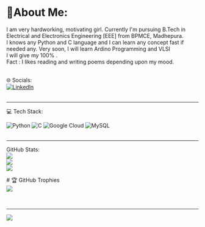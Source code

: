 # 💫About Me:
 I am very hardworking, motivating girl. Currently I'm pursuing B.Tech in Electrical and Electronics Engineering [EEE] from BPMCE, Madhepura. <br>I knows  any Python and C language and I can learn any concept fast if needed any. Very soon, I will learn Ardino Programming and VLSI <br>I will give my 100% .<br>Fact : I likes reading and writing poems depending upon my mood.<br><br>
 
 🌐 Socials:<br>
 [![Linkedln](https://img.shields.io/badge/linkedln-%23E4405F.svg?logo=linkeln&logoColor=white)](https://www.linkedin.com/in/nishant-raj-51634619b/)<br>
 <br><hr>
 💻 Tech Stack: 

 ![Python](https://img.shields.io/badge/python-3670A0?style=for-the-badge&logo=python&logoColor=ffdd54) 
 ![C](https://img.shields.io/badge/C-%2300599C.svg?style=for-the-badge&logo=c%2B%2B&logoColor=white)  ![Google Cloud](https://img.shields.io/badge/Google%20Cloud-%234285F4.svg?style=for-the-badge&logo=google-cloud&logoColor=white) ![MySQL](https://img.shields.io/badge/mysql-%2300f.svg?style=for-the-badge&logo=mysql&logoColor=white) 
<br><br><hr>
GitHub Stats: <br>
 ![](https://github-readme-stats.vercel.app/api?username=nishantcoder&theme=dark&hide_border=false&include_all_commits=false&count_private=false)<br/> 
 ![](https://github-readme-streak-stats.herokuapp.com/?user=nishantcoder&theme=dark&hide_border=false)<br/> 
 ![](https://github-readme-stats.vercel.app/api/top-langs/?username=nishantcoder&theme=dark&hide_border=false&include_all_commits=false&count_private=false&layout=compact)
 
﻿# 🏆 GitHub Trophies <br>
 ![](https://github-profile-trophy.vercel.app/?username=nishantcoder&theme=radical&no-frame=false&no-bg=false&margin-w=4) 
  
 <br>

 --- 
 [![](https://visitcount.itsvg.in/api?id=nishantcoder&icon=0&color=0)](https://visitcount.itsvg.in)
